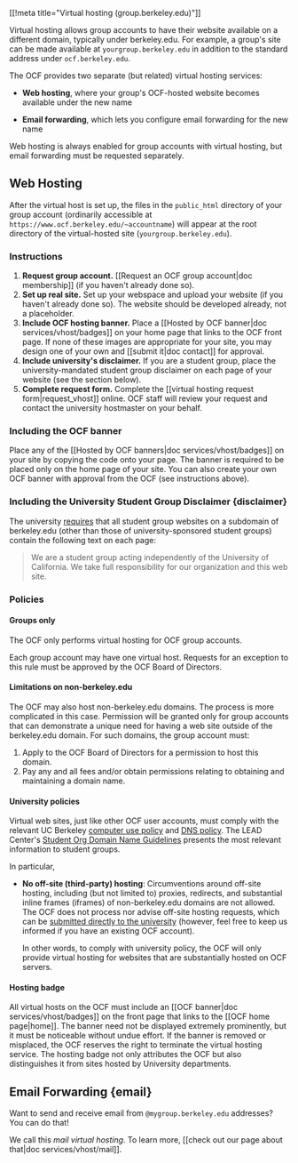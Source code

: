 [[!meta title="Virtual hosting (group.berkeley.edu)"]]


Virtual hosting allows group accounts to have their website available on a
different domain, typically under berkeley.edu. For example, a group's site can
be made available at `yourgroup.berkeley.edu` in addition to the standard
address under `ocf.berkeley.edu`.

The OCF provides two separate (but related) virtual hosting services:

* **Web hosting**, where your group's OCF-hosted website becomes available
  under the new name

* **Email forwarding**, which lets you configure email forwarding for the new
  name

Web hosting is always enabled for group accounts with virtual hosting, but
email forwarding must be requested separately.

## Web Hosting

After the virtual host is set up, the files in the `public_html` directory of
your group account (ordinarily accessible at
`https://www.ocf.berkeley.edu/~accountname`) will appear at the root directory
of the virtual-hosted site (`yourgroup.berkeley.edu`).

### Instructions

1.   **Request group account.** [[Request an OCF group account|doc membership]]
     (if you haven't already done so).
2.   **Set up real site.** Set up your webspace and upload your website (if you
     haven't already done so). The website should be developed already, not a
     placeholder.
3.   **Include OCF hosting banner.** Place a [[Hosted by OCF banner|doc
     services/vhost/badges]] on your home page that links to the OCF front
     page. If none of these images are appropriate for your site, you may
     design one of your own and [[submit it|doc contact]] for approval.
4.   **Include university's disclaimer.** If you are a student group, place the
     university-mandated student group disclaimer on each page of your website
     (see the section below).
5.   **Complete request form.** Complete the [[virtual hosting request
     form|request_vhost]] online. OCF staff will review your request and
     contact the university hostmaster on your behalf.

### Including the OCF banner

Place any of the [[Hosted by OCF banners|doc services/vhost/badges]] on your
site by copying the code onto your page. The banner is required to be placed
only on the home page of your site. You can also create your own OCF banner
with approval from the OCF (see instructions above).

### Including the University Student Group Disclaimer    {disclaimer}

The university [requires][rso-domains] that all student group websites on a
subdomain of berkeley.edu (other than those of university-sponsored student
groups) contain the following text on each page:

> We are a student group acting independently of the University of California.
> We take full responsibility for our organization and this web site.

### Policies

#### Groups only

The OCF only performs virtual hosting for OCF group accounts.

Each group account may have one virtual host. Requests for an exception to this
rule must be approved by the OCF Board of Directors.

#### Limitations on non-berkeley.edu

The OCF may also host non-berkeley.edu domains. The process is more complicated
in this case. Permission will be granted only for group accounts that can
demonstrate a unique need for having a web site outside of the berkeley.edu
domain. For such domains, the group account must:

 1.   Apply to the OCF Board of Directors for a permission to host this domain.
 2.   Pay any and all fees and/or obtain permissions relating to obtaining and
      maintaining a domain name.

#### University policies

Virtual web sites, just like other OCF user accounts, must comply with the
relevant UC Berkeley [computer use policy][computer-use] and [DNS
policy][dns-policy]. The LEAD Center's [Student Org Domain Name
Guidelines][rso-domains] presents the most relevant information to student
groups.

[computer-use]: https://security.berkeley.edu/policy/usepolicy.html
[dns-policy]: https://security.berkeley.edu/policy/dns
[rso-domains]: http://lead.berkeley.edu/wp-content/uploads/2014/12/student-org-domain-guidelines.pdf

In particular,

* **No off-site (third-party) hosting**: Circumventions around off-site
  hosting, including (but not limited to) proxies, redirects, and substantial
  inline frames (iframes) of non-berkeley.edu domains are not allowed. The OCF
  does not process nor advise off-site hosting requests, which can be
  [submitted directly to the university][offsite] (however, feel free to keep
  us informed if you have an existing OCF account).

  In other words, to comply with university policy, the OCF will only provide
  virtual hosting for websites that are substantially hosted on OCF servers.

[offsite]: https://offsitehosting.berkeley.edu/

#### Hosting badge

All virtual hosts on the OCF must include an [[OCF banner|doc
services/vhost/badges]] on the front page that links to the [[OCF home
page|home]]. The banner need not be displayed extremely prominently, but it
must be noticeable without undue effort. If the banner is removed or misplaced,
the OCF reserves the right to terminate the virtual hosting service. The
hosting badge not only attributes the OCF but also distinguishes it from sites
hosted by University departments.

## Email Forwarding    {email}

Want to send and receive email from `@mygroup.berkeley.edu` addresses? You can
do that!

We call this *mail virtual hosting*. To learn more, [[check out our page about
that|doc services/vhost/mail]].
